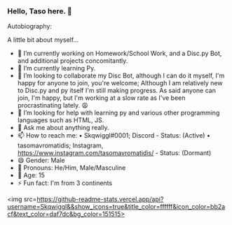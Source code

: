 ### Hello, Taso here. 👋

Autobiography: 

A little bit about myself...

- 🔭 I’m currently working on Homework/School Work, and a Disc.py Bot, and additional projects concomitantly.
- 🌱 I’m currently learning Py.
- 👯 I’m looking to collaborate my Disc Bot, although I can do it myself, I'm happy for anyone to join, you're welcome; Although I am relatively new to Disc.py and py itself I'm still making progress. As said anyone can join, I'm happy, but I'm working at a slow rate as I've been procrastinating lately. 😩
- 🤔 I’m looking for help with learning py and various other programming languages such as HTML, JS.
- 💬 Ask me about anything really.
- 📫 How to reach me: 
  • Skqwiggl#0001; Discord - Status: (Active)
  • tasomavromatidis; Instagram, https://www.instagram.com/tasomavromatidis/ - Status: (Dormant)
- 😄 Gender: Male
- 🎩 Pronouns: He/Him, Male/Masculine
- 🎂 Age: 15
- ⚡ Fun fact: I'm from 3 continents

<img src=https://github-readme-stats.vercel.app/api?username=Skqwiggl&&show_icons=true&title_color=ffffff&icon_color=bb2acf&text_color=daf7dc&bg_color=151515>
